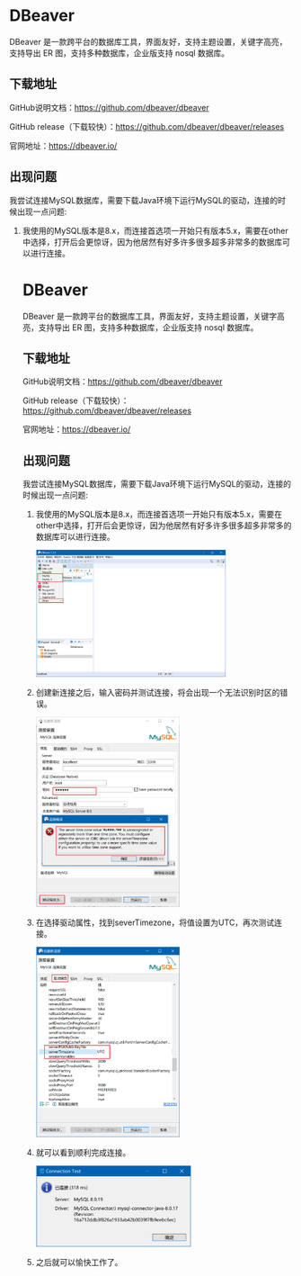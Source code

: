 # DBeaver

DBeaver 是一款跨平台的数据库工具，界面友好，支持主题设置，关键字高亮，支持导出 ER 图，支持多种数据库，企业版支持 nosql 数据库。

## 下载地址 

GitHub说明文档：https://github.com/dbeaver/dbeaver

GitHub release（下载较快）：https://github.com/dbeaver/dbeaver/releases

官网地址：https://dbeaver.io/

## 出现问题

我尝试连接MySQL数据库，需要下载Java环境下运行MySQL的驱动，连接的时候出现一点问题:

1. 我使用的MySQL版本是8.x，而连接首选项一开始只有版本5.x，需要在other中选择，打开后会更惊讶，因为他居然有好多许多很多超多非常多的数据库可以进行连接。

   # DBeaver

   DBeaver 是一款跨平台的数据库工具，界面友好，支持主题设置，关键字高亮，支持导出 ER 图，支持多种数据库，企业版支持 nosql 数据库。

   ## 下载地址 

   GitHub说明文档：https://github.com/dbeaver/dbeaver

   GitHub release（下载较快）：https://github.com/dbeaver/dbeaver/releases

   官网地址：https://dbeaver.io/

   ## 出现问题

   我尝试连接MySQL数据库，需要下载Java环境下运行MySQL的驱动，连接的时候出现一点问题:

   1. 我使用的MySQL版本是8.x，而连接首选项一开始只有版本5.x，需要在other中选择，打开后会更惊讶，因为他居然有好多许多很多超多非常多的数据库可以进行连接。

      <img src="DBeaver.assets/image-20201106150158406.png" alt="image-20201106150158406" style="zoom:33%;" />

   2. 创建新连接之后，输入密码并测试连接，将会出现一个无法识别时区的错误。

      <img src="DBeaver.assets/image-20201106150630147.png" alt="image-20201106150630147" style="zoom:33%;" />

   3. 在选择驱动属性，找到severTimezone，将值设置为UTC，再次测试连接。

      <img src="DBeaver.assets/image-20201106150852454.png" alt="image-20201106150852454" style="zoom:33%;" />

   4. 就可以看到顺利完成连接。

      <img src="DBeaver.assets/image-20201106151016805.png" alt="image-20201106151016805" style="zoom:33%;" />

   5. 之后就可以愉快工作了。